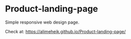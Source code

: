 # Product-landing-page

Simple responsive web design page.

Check at: https://alimeheik.github.io/Product-landing-page/

